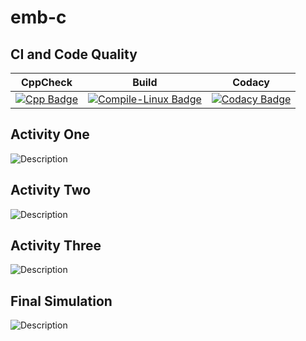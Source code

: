 # emb-c
## CI and Code Quality

|CppCheck|Build|Codacy|
|:--:|:--:|:--:|
|[![Cpp Badge](https://img.shields.io/badge/CppCheck-Passing-%2302e040)](https://github.com/nikhiljose21/emb-c/actions/workflows/CodeQuality.yml)|[![Compile-Linux Badge](https://img.shields.io/badge/Compile--Linux-Passing-%2302e040)](https://github.com/nikhiljose21/emb-c/actions/workflows/Compile.yml)|[![Codacy Badge](https://app.codacy.com/project/badge/Grade/ea12bf5c9c974db488ef32a5454d4d42)](https://www.codacy.com/gh/nikhiljose21/emb-c/dashboard?utm_source=github.com&amp;utm_medium=referral&amp;utm_content=nikhiljose21/emb-c&amp;utm_campaign=Badge_Grade)|

## Activity One
![Description](https://github.com/nikhiljose21/emb-c/blob/main/photo/act1.png)

## Activity Two
![Description](https://github.com/nikhiljose21/emb-c/blob/main/photo/act2.png)

## Activity Three
![Description](https://github.com/nikhiljose21/emb-c/blob/main/photo/act3.png)


## Final Simulation
![Description](https://github.com/nikhiljose21/emb-c/blob/main/photo/act_final.png)

